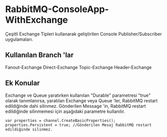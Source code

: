 # RabbitMQ-ConsoleApp-WithExchange
Çeşitli Exchange Tipleri kullanarak geliştirilen Console Publisher/Subscriber uygulamaları.

## Kullanılan Branch 'lar
Fanout-Exchange
Direct-Exchange
Topic-Exchange
Header-Exchange

## Ek Konular
Exchange ve Queue yaratırken kullanılan "Durable" parametresi "true" olarak tanımlanırsa, yaratılan Exchange veya Queue 'ler, RabbitMQ restart edildiğinde dahi silinmez.
Gönderilen Message 'in, RabbitMQ restart edildiğinde silinmemesi için aşağıdaki parametre kullanılır.

```
var properties = channel.CreateBasicProperties();
properties.Persistent = true; //Gönderilen Mesaj RabbitMQ restart edildiğinde silinmez.
```



